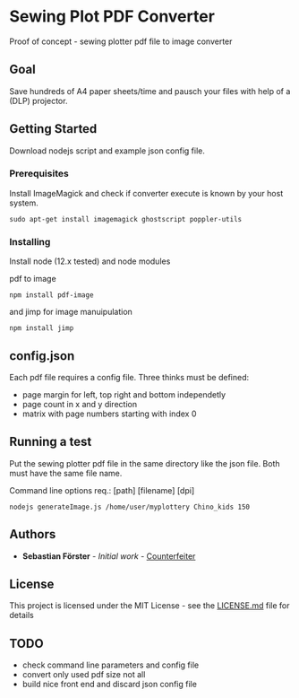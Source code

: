 # Sewing Plot PDF Converter

Proof of concept - sewing plotter pdf file to image converter

## Goal

Save hundreds of A4 paper sheets/time and pausch your files with help of a (DLP) projector.

## Getting Started

Download nodejs script and example json config file.

### Prerequisites

Install ImageMagick and check if converter execute is known by your host system.

```
sudo apt-get install imagemagick ghostscript poppler-utils
```

### Installing

Install node (12.x tested) and node modules

pdf to image

```
npm install pdf-image
```

and jimp for image manuipulation

```
npm install jimp
```

## config.json

Each pdf file requires a config file. Three thinks must be defined:

* page margin for left, top right and bottom independetly
* page count in x and y direction
* matrix with page numbers starting with index 0

## Running a test

Put the sewing plotter pdf file in the same directory like the json file. Both must have the same file name.

Command line options req.: [path] [filename] [dpi]


```
nodejs generateImage.js /home/user/myplottery Chino_kids 150
```

## Authors

* **Sebastian Förster** - *Initial work* - [Counterfeiter](https://github.com/Counterfeiter)

## License

This project is licensed under the MIT License - see the [LICENSE.md](LICENSE.md) file for details

## TODO

* check command line parameters and config file
* convert only used pdf size not all
* build nice front end and discard json config file
